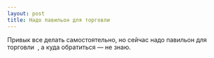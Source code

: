 ```yaml
---
layout: post 
title: Надо павильон для торговли ‌ ‌ 
--- 
```

Привык все делать самостоятельно, но сейчас надо павильон для торговли ‌ ‌, а куда обратиться — не знаю.